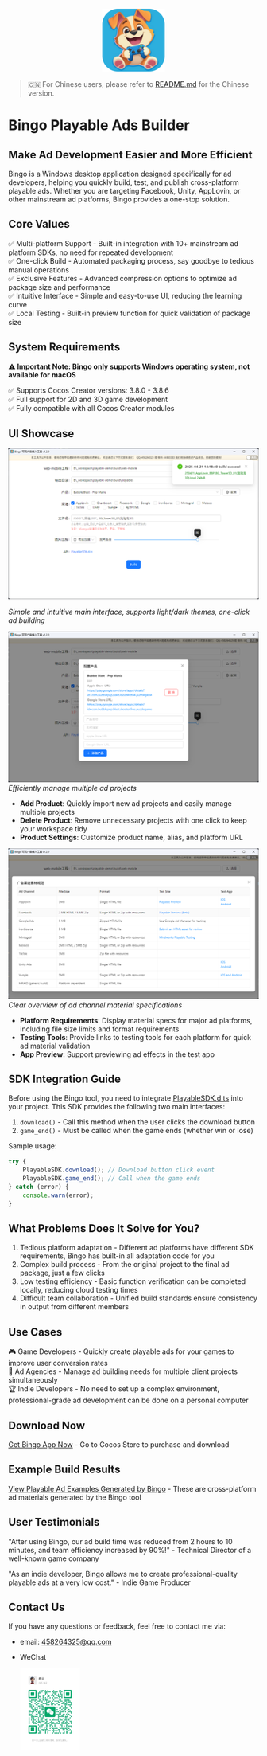 <p align="center">
  <img src="icon.png" width="25%">
</p>

> 🇨🇳 For Chinese users, please refer to [README.md](./README.md) for the Chinese version.

# Bingo Playable Ads Builder

## Make Ad Development Easier and More Efficient

Bingo is a Windows desktop application designed specifically for ad developers, helping you quickly build, test, and publish cross-platform playable ads. Whether you are targeting Facebook, Unity, AppLovin, or other mainstream ad platforms, Bingo provides a one-stop solution.

## Core Values

✅ Multi-platform Support - Built-in integration with 10+ mainstream ad platform SDKs, no need for repeated development  
✅ One-click Build - Automated packaging process, say goodbye to tedious manual operations  
✅ Exclusive Features - Advanced compression options to optimize ad package size and performance  
✅ Intuitive Interface - Simple and easy-to-use UI, reducing the learning curve  
✅ Local Testing - Built-in preview function for quick validation of package size

## System Requirements

**⚠️ Important Note: Bingo only supports Windows operating system, not available for macOS**

✅ Supports Cocos Creator versions: 3.8.0 - 3.8.6  
✅ Full support for 2D and 3D game development  
✅ Fully compatible with all Cocos Creator modules

## UI Showcase

![Main Interface](主界面截图.png "Bingo Main Interface")

_Simple and intuitive main interface, supports light/dark themes, one-click ad building_

![Product Management](产品管理界面.png "Product Management Interface")
_Efficiently manage multiple ad projects_

-   **Add Product**: Quickly import new ad projects and easily manage multiple projects
-   **Delete Product**: Remove unnecessary projects with one click to keep your workspace tidy
-   **Product Settings**: Customize product name, alias, and platform URL

![Ad Channel Material Specs](广告渠道素材规范.png "Ad Channel Material Specs Interface")
_Clear overview of ad channel material specifications_

-   **Platform Requirements**: Display material specs for major ad platforms, including file size limits and format requirements
-   **Testing Tools**: Provide links to testing tools for each platform for quick ad material validation
-   **App Preview**: Support previewing ad effects in the test app

## SDK Integration Guide

Before using the Bingo tool, you need to integrate [PlayableSDK.d.ts](./PlayableSDK.d.ts) into your project. This SDK provides the following two main interfaces:

1. `download()` - Call this method when the user clicks the download button
2. `game_end()` - Must be called when the game ends (whether win or lose)

Sample usage:

```typescript
try {
    PlayableSDK.download(); // Download button click event
    PlayableSDK.game_end(); // Call when the game ends
} catch (error) {
    console.warn(error);
}
```

## What Problems Does It Solve for You?

1. Tedious platform adaptation - Different ad platforms have different SDK requirements, Bingo has built-in all adaptation code for you
2. Complex build process - From the original project to the final ad package, just a few clicks
3. Low testing efficiency - Basic function verification can be completed locally, reducing cloud testing times
4. Difficult team collaboration - Unified build standards ensure consistency in output from different members

## Use Cases

🎮 Game Developers - Quickly create playable ads for your games to improve user conversion rates  
📱 Ad Agencies - Manage ad building needs for multiple client projects simultaneously  
🏆 Indie Developers - No need to set up a complex environment, professional-grade ad development can be done on a personal computer

## Download Now

[Get Bingo App Now](https://store.cocos.com/app/detail/6507) - Go to Cocos Store to purchase and download

## Example Build Results

[View Playable Ad Examples Generated by Bingo](./build/playables) - These are cross-platform ad materials generated by the Bingo tool

## User Testimonials

"After using Bingo, our ad build time was reduced from 2 hours to 10 minutes, and team efficiency increased by 90%!" - Technical Director of a well-known game company

"As an indie developer, Bingo allows me to create professional-quality playable ads at a very low cost." - Indie Game Producer

## Contact Us

If you have any questions or feedback, feel free to contact me via:

-   email: 458264325@qq.com
-   WeChat

    <img src="wechat.jpg" alt="微信" title="微信" style="width: 25%;">
